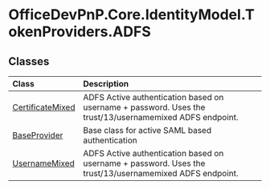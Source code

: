 # OfficeDevPnP.Core.IdentityModel.TokenProviders.ADFS

## Classes
|**Class**|**Description**|
|:-----|:-----|
|[CertificateMixed](OfficeDevPnP.Core.IdentityModel.TokenProviders.ADFS.CertificateMixed.md)|ADFS Active authentication based on username + password. Uses the trust/13/usernamemixed ADFS endpoint.|
|[BaseProvider](OfficeDevPnP.Core.IdentityModel.TokenProviders.ADFS.BaseProvider.md)|Base class for active SAML based authentication|
|[UsernameMixed](OfficeDevPnP.Core.IdentityModel.TokenProviders.ADFS.UsernameMixed.md)|ADFS Active authentication based on username + password. Uses the trust/13/usernamemixed ADFS endpoint.|
